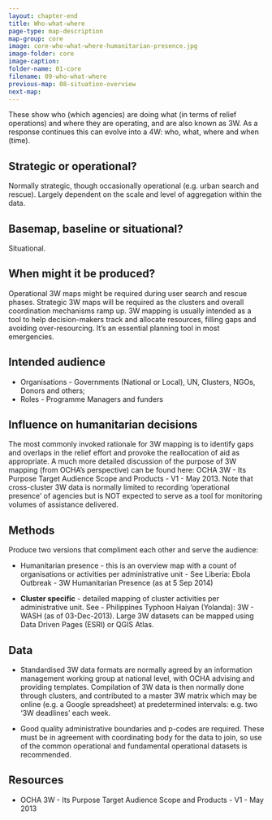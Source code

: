 ```yaml
---
layout: chapter-end
title: Who-what-where
page-type: map-description
map-group: core
image: core-who-what-where-humanitarian-presence.jpg
image-folder: core
image-caption: 
folder-name: 01-core
filename: 09-who-what-where
previous-map: 08-situation-overview
next-map: 
---
```

These show who \(which agencies\) are doing what \(in terms of relief operations\) and where they are operating, and are also known as 3W. As a response continues this can evolve into a 4W: who, what, where and when \(time\).

## Strategic or operational?

Normally strategic, though occasionally operational \(e.g. urban search and rescue\). Largely dependent on the scale and level of aggregation within the data.

## Basemap, baseline or situational?

Situational.

## When might it be produced?

Operational 3W maps might be required during user search and rescue phases. Strategic 3W maps will be required as the clusters and overall coordination mechanisms ramp up. 3W mapping is usually intended as a tool to help decision-makers track and allocate resources, filling gaps and avoiding over-resourcing. It’s an essential planning tool in most emergencies.

## Intended audience

* Organisations - Governments \(National or Local\), UN, Clusters, NGOs, Donors and others;
* Roles - Programme Managers and funders

## Influence on humanitarian decisions

The most commonly invoked rationale for 3W mapping is to identify gaps and overlaps in the relief effort and provoke the reallocation of aid as appropriate. A much more detailed discussion of the purpose of 3W mapping \(from OCHA’s perspective\) can be found here: OCHA 3W - Its Purpose Target Audience Scope and Products - V1 - May 2013. Note that cross-cluster 3W data is normally limited to recording ‘operational presence’ of agencies but is NOT expected to serve as a tool for monitoring volumes of assistance delivered.

## Methods

Produce two versions that compliment each other and serve the audience:

* Humanitarian presence - this is an overview map with a count of organisations or activities per administrative unit - See Liberia: Ebola Outbreak - 3W Humanitarian Presence \(as at 5 Sep 2014\)

* **Cluster specific** - detailed mapping of cluster activities per administrative unit. See - Philippines Typhoon Haiyan \(Yolanda\): 3W - WASH \(as of 03-Dec-2013\). Large 3W datasets can be mapped using Data Driven Pages \(ESRI\) or QGIS Atlas.

## Data

* Standardised 3W data formats are normally agreed by an information management working group  at national level, with OCHA advising and providing templates. Compilation of 3W data is then normally done through clusters, and contributed to a master 3W matrix which may be online \(e.g. a Google spreadsheet\) at predetermined intervals: e.g. two ‘3W deadlines’ each week.

* Good quality administrative boundaries and p-codes are required. These must be in agreement with coordinating body for the data to join, so use of the common operational and fundamental operational datasets is recommended.

## Resources

* OCHA 3W - Its Purpose Target Audience Scope and Products - V1 - May 2013

